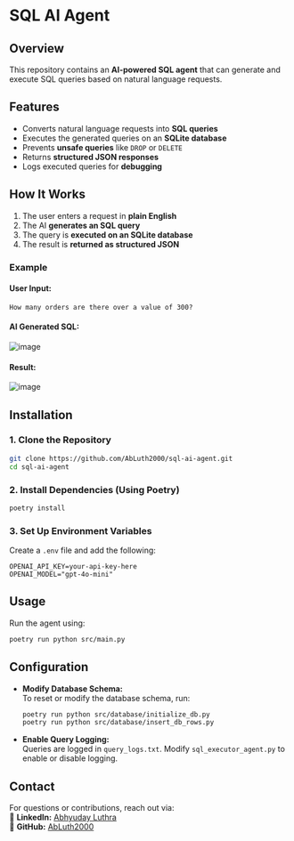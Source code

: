 # SQL AI Agent

## Overview

This repository contains an **AI-powered SQL agent** that can generate and execute SQL queries based on natural language requests.

## Features

- Converts natural language requests into **SQL queries**
- Executes the generated queries on an **SQLite database**
- Prevents **unsafe queries** like `DROP` or `DELETE`
- Returns **structured JSON responses**
- Logs executed queries for **debugging**

## How It Works

1. The user enters a request in **plain English**
2. The AI **generates an SQL query**
3. The query is **executed on an SQLite database**
4. The result is **returned as structured JSON**

### Example

#### **User Input:**

```
How many orders are there over a value of 300?
```

#### **AI Generated SQL:**

![image](https://github.com/user-attachments/assets/be4eb033-6619-4332-9fa7-2ca8476c7d1e)

#### **Result:**

![image](https://github.com/user-attachments/assets/fe0f5c3e-975f-406d-8d1d-b3d9ac5f02ad)

## Installation

### **1. Clone the Repository**

```bash
git clone https://github.com/AbLuth2000/sql-ai-agent.git
cd sql-ai-agent
```

### **2. Install Dependencies (Using Poetry)**

```bash
poetry install
```

### **3. Set Up Environment Variables**

Create a `.env` file and add the following:

```
OPENAI_API_KEY=your-api-key-here
OPENAI_MODEL="gpt-4o-mini"
```

## Usage

Run the agent using:

```bash
poetry run python src/main.py
```

## Configuration

- **Modify Database Schema:**  
  To reset or modify the database schema, run:
  ```bash
  poetry run python src/database/initialize_db.py
  poetry run python src/database/insert_db_rows.py
  ```
- **Enable Query Logging:**  
  Queries are logged in `query_logs.txt`. Modify `sql_executor_agent.py` to enable or disable logging.

## Contact

For questions or contributions, reach out via:  
🔗 **LinkedIn:** [Abhyuday Luthra](https://www.linkedin.com/in/abhyuday-luthra/)  
🐙 **GitHub:** [AbLuth2000](https://github.com/AbLuth2000)
